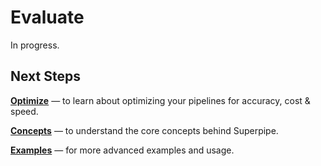 # Evaluate

In progress.

## Next Steps

[**Optimize**](../optimize) &mdash; to learn about optimizing your pipelines for accuracy, cost & speed.

[**Concepts**](../concepts) &mdash; to understand the core concepts behind Superpipe.

[**Examples**](../examples) &mdash; for more advanced examples and usage.
